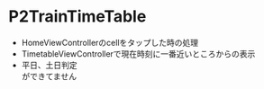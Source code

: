 # P2TrainTimeTable

- HomeViewControllerのcellをタップした時の処理
- TimetableViewControllerで現在時刻に一番近いところからの表示
- 平日、土日判定
<br>ができてません
